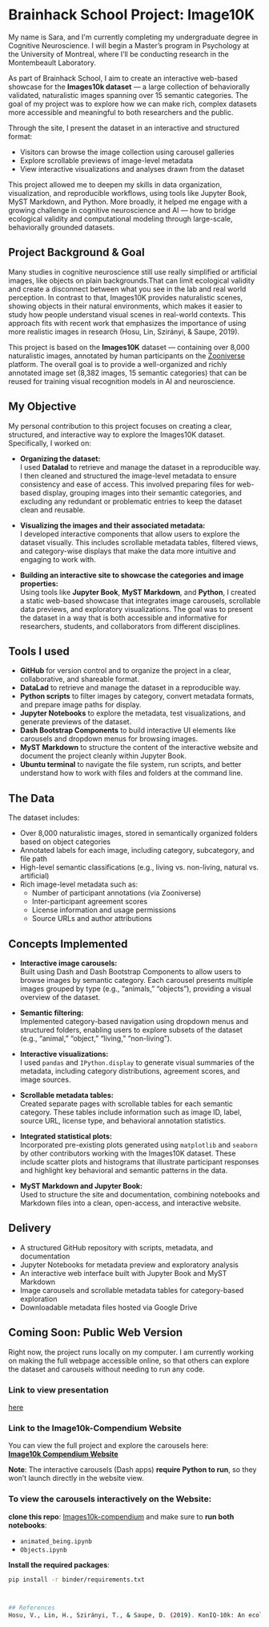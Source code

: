 # Brainhack School Project: Image10K
My name is Sara, and I'm currently completing my undergraduate degree in Cognitive Neuroscience. I will begin a Master’s program in Psychology at the University of Montreal, where I’ll be conducting research in the Montembeault Laboratory.

As part of Brainhack School, I aim to create an interactive web-based showcase for the **Images10k dataset** — a large collection of behaviorally validated, naturalistic images spanning over 15 semantic categories. The goal of my project was to explore how we can make rich, complex datasets more accessible and meaningful to both researchers and the public.

Through the site, I present the dataset in an interactive and structured format:

- Visitors can browse the image collection using carousel galleries
- Explore scrollable previews of image-level metadata
- View interactive visualizations and analyses drawn from the dataset

This project allowed me to deepen my skills in data organization, visualization, and reproducible workflows, using tools like Jupyter Book, MyST Markdown, and Python. More broadly, it helped me engage with a growing challenge in cognitive neuroscience and AI — how to bridge ecological validity and computational modeling through large-scale, behaviorally grounded datasets.


## Project Background & Goal
Many studies in cognitive neuroscience still use really simplified or artificial images, like objects on plain backgrounds.That can limit ecological validity and create a disconnect between what you see in the lab and real world perception. In contrast to that, Images10K provides naturalistic scenes, showing objects in their natural environments, which makes it easier to study how people understand visual scenes in real-world contexts. This approach fits with recent work that emphasizes the importance of using more realistic images in research (Hosu, Lin, Szirányi, & Saupe, 2019).

This project is based on the **Images10K** dataset — containing over 8,000 naturalistic images, annotated by human participants on the [Zooniverse](https://www.zooniverse.org/) platform. The overall goal is to provide a well-organized and richly annotated image set (8,382 images, 15 semantic categories) that can be reused for training visual recognition models in AI and neuroscience.

## My Objective
My personal contribution to this project focuses on creating a clear, structured, and interactive way to explore the Images10K dataset. Specifically, I worked on:

- **Organizing the dataset:**  
  I used **Datalad** to retrieve and manage the dataset in a reproducible way. I then cleaned and structured the image-level metadata to ensure consistency and ease of access. This involved preparing files for web-based display, grouping images into their semantic categories, and excluding any redundant or problematic entries to keep the dataset clean and reusable.

- **Visualizing the images and their associated metadata:**  
  I developed interactive components that allow users to explore the dataset visually. This includes scrollable metadata tables, filtered views, and category-wise displays that make the data more intuitive and engaging to work with.

- **Building an interactive site to showcase the categories and image properties:**  
  Using tools like **Jupyter Book**, **MyST Markdown**, and **Python**, I created a static web-based showcase that integrates image carousels, scrollable data previews, and exploratory visualizations. The goal was to present the dataset in a way that is both accessible and informative for researchers, students, and collaborators from different disciplines.


## Tools I used
- **GitHub** for version control and to organize the project in a clear, collaborative, and shareable format.
- **DataLad** to retrieve and manage the dataset in a reproducible way.
- **Python scripts** to filter images by category, convert metadata formats, and prepare image paths for display.
- **Jupyter Notebooks** to explore the metadata, test visualizations, and generate previews of the dataset.
- **Dash Bootstrap Components** to build interactive UI elements like carousels and dropdown menus for browsing images.
- **MyST Markdown** to structure the content of the interactive website and document the project cleanly within Jupyter Book.
- **Ubuntu terminal** to navigate the file system, run scripts, and better understand how to work with files and folders at the command line.


##  The Data
The dataset includes:
- Over 8,000 naturalistic images, stored in semantically organized folders based on object categories
- Annotated labels for each image, including category, subcategory, and file path
- High-level semantic classifications (e.g., living vs. non-living, natural vs. artificial)
- Rich image-level metadata such as:
  - Number of participant annotations (via Zooniverse)
  - Inter-participant agreement scores
  - License information and usage permissions
  - Source URLs and author attributions


## Concepts Implemented
- **Interactive image carousels:**  
  Built using Dash and Dash Bootstrap Components to allow users to browse images by semantic category. Each carousel presents multiple images grouped by type (e.g., “animals,” “objects”), providing a visual overview of the dataset.
  
- **Semantic filtering:**  
  Implemented category-based navigation using dropdown menus and structured folders, enabling users to explore subsets of the dataset (e.g., “animal,” “object,” “living,” “non-living”).
  
- **Interactive visualizations:**  
  I used `pandas` and `IPython.display` to generate visual summaries of the metadata, including category distributions, agreement scores, and image sources.

- **Scrollable metadata tables:**  
  Created separate pages with scrollable tables for each semantic category. These tables include information such as image ID, label, source URL, license type, and behavioral annotation statistics.

- **Integrated statistical plots:**  
  Incorporated pre-existing plots generated using `matplotlib` and `seaborn` by other contributors working with the Images10K dataset. These include scatter plots and histograms that illustrate participant responses and highlight key behavioral and semantic patterns in the data.

- **MyST Markdown and Jupyter Book:**  
  Used to structure the site and documentation, combining notebooks and Markdown files into a clean, open-access, and interactive website.


##  Delivery
- A structured GitHub repository with scripts, metadata, and documentation
- Jupyter Notebooks for metadata preview and exploratory analysis
- An interactive web interface built with Jupyter Book and MyST Markdown
- Image carousels and scrollable metadata tables for category-based exploration
- Downloadable metadata files hosted via Google Drive


## Coming Soon: Public Web Version
Right now, the project runs locally on my computer. I am currently working on making the full webpage accessible online, so that others can explore the dataset and carousels without needing to run any code.

  
### Link to view presentation
[here](https://docs.google.com/presentation/d/1INdPO4mDrgXu64EogxEHda7Kbf1mZ-EG5l1t3ICp8UQ/edit?usp=sharing)  

###  Link to the Image10k-Compendium Website  
You can view the full project and explore the carousels here:  
[**Image10k Compendium Website**](https://sarabarbu.github.io/Images10k-compendium/)

 **Note**: The interactive carousels (Dash apps) **require Python to run**, so they won’t launch directly in the website view.

###  To view the carousels interactively on the Website:
**clone this repo**: [Images10k-compendium](https://github.com/SaraBarbu/Images10k-compendium)
and make sure to **run both notebooks**:  
- `animated_being.ipynb`  
- `Objects.ipynb`

**Install the required packages**:
   ```bash
   pip install -r binder/requirements.txt



## References
Hosu, V., Lin, H., Szirányi, T., & Saupe, D. (2019). KonIQ-10k: An ecologically valid database for deep learning of blind image quality assessment. arXiv preprint arXiv:1910.06180. https://arxiv.org/abs/1910.06180 
